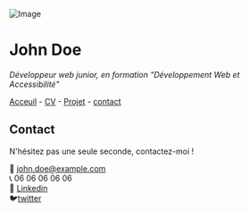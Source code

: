 ![Image](https://cdn.discordapp.com/attachments/1208043598558400513/1215577342060003338/image.png?ex=65fd419e&is=65eacc9e&hm=49eb395d3af443bd8ce47c404f203635e72e023da201ef21c55a3df8a0b04373&)


# John Doe


*Développeur web junior, en formation "Développement Web et Accessibilité"*

[Acceuil]() - [CV](CV.MD) - [Projet](README.md) - [contact](contact.md)

## Contact

N'hésitez pas une seule seconde, contactez-moi !

📧 [john.doe@example.com](john.doe@example.com)  
📞 06 06 06 06 06  
👔 [Linkedin](www.linkdin.fr)  
🐦[twitter](www.twitter.com)  

